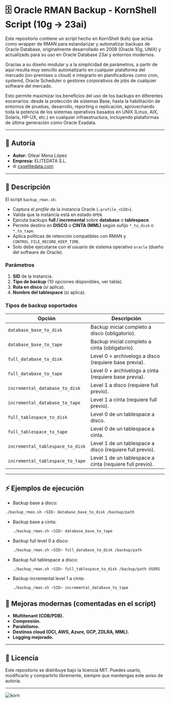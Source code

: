 # 🗄️ Oracle RMAN Backup - KornShell Script (10g → 23ai)

Este repositorio contiene un script hecho en KornShell (ksh) que actúa como wrapper de RMAN para estandarizar y automatizar backups de Oracle Database, originalmente desarrollado en 2008 (Oracle 10g, UNIX) y actualizado para su uso en Oracle Database 23ai y entornos modernos.

Gracias a su diseño modular y a la simplicidad de parámetros, a partir de aquí resulta muy sencillo automatizarlo en cualquier plataforma del mercado (on-premises o cloud) e integrarlo en planificadores como cron, systemd, Oracle Scheduler o gestores corporativos de jobs de cualquier software del mercado.

Esto permite maximizar los beneficios del uso de los backups en diferentes escenarios: desde la protección de sistemas Base, hasta la habilitación de entornos de pruebas, desarrollo, reporting o replicación, aprovechando toda la potencia de los sistemas operativos basados en UNIX (Linux, AIX, Solaris, HP-UX, etc.) en cualquier infraestructura, incluyendo plataformas de última generación como Oracle Exadata.

---

## 👤 Autoría

- **Autor:** Ollear Mena López  
- **Empresa:** ELITEDATA S.L.  
- 🌐 [csgelitedata.com](https://csgelitedata.com)  

---

## 📖 Descripción

El script `backup_rman.sh`:
- Captura el *profile* de la instancia Oracle (`.profile_<SID>`).  
- Valida que la instancia está en estado `OPEN`.  
- Ejecuta backups **full / incremental** sobre **database** o **tablespace**.  
- Permite destino en **DISCO** o **CINTA (MML)** según sufijo `*_to_disk` o `*_to_tape`.  
- Aplica políticas de retención compatibles con RMAN y `CONTROL_FILE_RECORD_KEEP_TIME`.  
- Solo debe ejecutarse con el usuario de sistema operativo `oracle` (dueño del software de Oracle).

### Parámetros
1. **SID** de la instancia.  
2. **Tipo de backup** (10 opciones disponibles, ver tabla).  
3. **Ruta en disco** (si aplica).  
4. **Nombre del tablespace** (si aplica).  

### Tipos de backup soportados
| Opción | Descripción |
|--------|-------------|
| `database_base_to_disk` | Backup inicial completo a disco (obligatorio). |
| `database_base_to_tape` | Backup inicial completo a cinta (obligatorio). |
| `full_database_to_disk` | Level 0 + archivelogs a disco (requiere base previa). |
| `full_database_to_tape` | Level 0 + archivelogs a cinta (requiere base previa). |
| `incremental_database_to_disk` | Level 1 a disco (requiere full previo). |
| `incremental_database_to_tape` | Level 1 a cinta (requiere full previo). |
| `full_tablespace_to_disk` | Level 0 de un tablespace a disco. |
| `full_tablespace_to_tape` | Level 0 de un tablespace a cinta. |
| `incremental_tablespace_to_disk` | Level 1 de un tablespace a disco (requiere full previo). |
| `incremental_tablespace_to_tape` | Level 1 de un tablespace a cinta (requiere full previo). |

---

## ⚡ Ejemplos de ejecución


* Backup base a disco: 

 ```bash
 ./backup_rman.sh <SID> database_base_to_disk /backup/path
 ```
* Backup base a cinta:

  ```bash
  ./backup_rman.sh <SID> database_base_to_tape
  ```
* Backup full level 0 a disco:

  ```bash
  ./backup_rman.sh <SID> full_database_to_disk /backup/path
  ```
* Backup full tablespace a disco:

  ```bash
  ./backup_rman.sh <SID> full_tablespace_to_disk /backup/path USERS
  ```
* Backup incremental level 1 a cinta:

  ```bash
  ./backup_rman.sh <SID> incremental_database_to_tape
  ```

## 🔧 Mejoras modernas (comentadas en el script)

* **Multitenant (CDB/PDB).**
* **Compresión.**
* **Paralelismo.**
* **Destinos cloud (OCI, AWS, Azure, GCP, ZDLRA, MML).**
* **Logging mejorado.**

---

## 📜 Licencia

Este repositorio se distribuye bajo la licencia MIT.
Puedes usarlo, modificarlo y compartirlo libremente, siempre que mantengas este aviso de autoría.

---
![korn](https://github.com/user-attachments/assets/03e0f7a1-9829-4e3a-a3e9-435d34b955b9)
